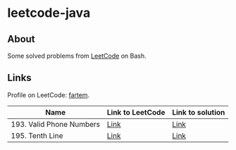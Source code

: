 # leetcode-java

## About

Some solved problems from [LeetCode](https://leetcode.com) on Bash.

## Links

Profile on LeetCode: [fartem](https://leetcode.com/fartem/).


| Name                     | Link to LeetCode                                           | Link to solution                      |
|--------------------------|------------------------------------------------------------|---------------------------------------|
| 193. Valid Phone Numbers | [Link](https://leetcode.com/problems/valid-phone-numbers/) | [Link](./easy/valid_phone_numbers.sh) |
| 195. Tenth Line          | [Link](https://leetcode.com/problems/tenth-line/)          | [Link](./easy/tenth_line.sh)          |
